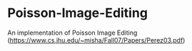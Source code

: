 # Poisson-Image-Editing
An implementation of Poisson Image Editing (https://www.cs.jhu.edu/~misha/Fall07/Papers/Perez03.pdf)

